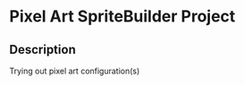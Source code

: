 Pixel Art SpriteBuilder Project
=================

Description
-----------

Trying out pixel art configuration(s)  